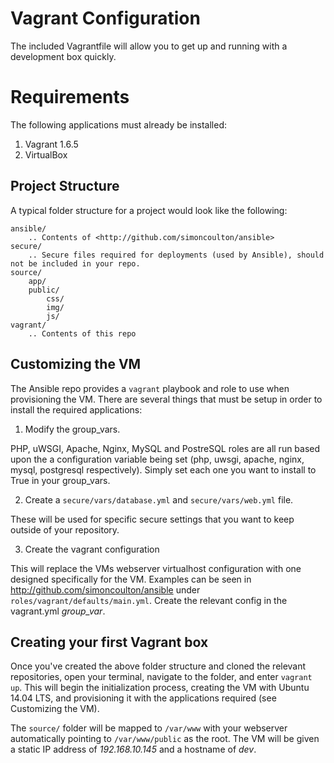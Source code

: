 # Vagrant Configuration

The included Vagrantfile will allow you to get up and running with a development box quickly.

# Requirements

The following applications must already be installed:

1. Vagrant 1.6.5
2. VirtualBox

## Project Structure

A typical folder structure for a project would look like the following:

    ansible/
        .. Contents of <http://github.com/simoncoulton/ansible>
    secure/
        .. Secure files required for deployments (used by Ansible), should not be included in your repo.
    source/
        app/
        public/
            css/
            img/
            js/
    vagrant/
        .. Contents of this repo

## Customizing the VM

The Ansible repo provides a `vagrant` playbook and role to use when provisioning the VM. There are several things that must be setup in order to install the required applications:

1. Modify the group_vars.

PHP, uWSGI, Apache, Nginx, MySQL and PostreSQL roles are all run based upon the a configuration variable being set (php, uwsgi, apache, nginx, mysql, postgresql respectively). Simply set each one you want to install to True in your group_vars.

2. Create a `secure/vars/database.yml` and `secure/vars/web.yml` file. 
 
These will be used for specific secure settings that you want to keep outside of your repository.

3. Create the vagrant configuration

This will replace the VMs webserver virtualhost configuration with one designed specifically for the VM. Examples can be seen in <http://github.com/simoncoulton/ansible> under `roles/vagrant/defaults/main.yml`. Create the relevant config in the vagrant.yml *group_var*.

## Creating your first Vagrant box

Once you've created the above folder structure and cloned the relevant repositories, open your terminal, navigate to the folder, and enter `vagrant up`. This will begin the initialization process, creating the VM with Ubuntu 14.04 LTS, and provisioning it with the applications required (see Customizing the VM).

The `source/` folder will be mapped to `/var/www` with your webserver automatically pointing to `/var/www/public` as the root. The VM will be given a static IP address of *192.168.10.145* and a hostname of *dev*.



